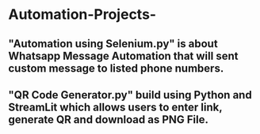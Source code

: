 # Automation-Projects-

## "Automation using Selenium.py" is about Whatsapp Message Automation that will sent custom message to listed phone numbers.

## "QR Code Generator.py" build using Python and StreamLit which allows users to enter link, generate QR and download as PNG File.
